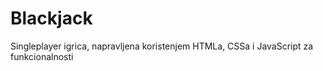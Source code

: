 # Blackjack
Singleplayer igrica, napravljena koristenjem HTMLa, CSSa i JavaScript za funkcionalnosti

